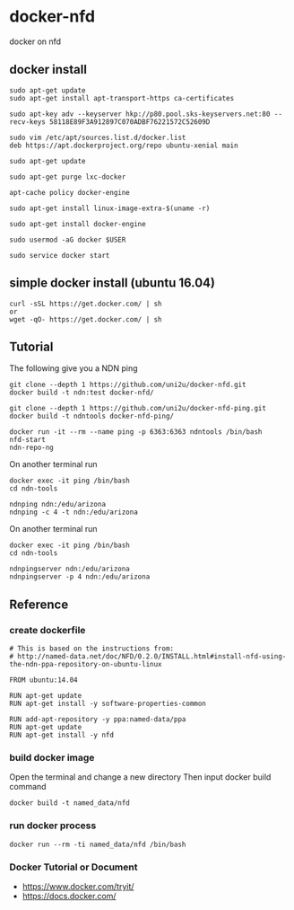 # docker-nfd
docker on nfd

## docker install

```
sudo apt-get update
sudo apt-get install apt-transport-https ca-certificates

sudo apt-key adv --keyserver hkp://p80.pool.sks-keyservers.net:80 --recv-keys 58118E89F3A912897C070ADBF76221572C52609D

sudo vim /etc/apt/sources.list.d/docker.list
deb https://apt.dockerproject.org/repo ubuntu-xenial main

sudo apt-get update

sudo apt-get purge lxc-docker

apt-cache policy docker-engine

sudo apt-get install linux-image-extra-$(uname -r)

sudo apt-get install docker-engine

sudo usermod -aG docker $USER

sudo service docker start
```

## simple docker install (ubuntu 16.04)

```
curl -sSL https://get.docker.com/ | sh
or
wget -qO- https://get.docker.com/ | sh
```


## Tutorial

The following give you a NDN ping

```
git clone --depth 1 https://github.com/uni2u/docker-nfd.git
docker build -t ndn:test docker-nfd/

git clone --depth 1 https://github.com/uni2u/docker-nfd-ping.git
docker build -t ndntools docker-nfd-ping/

docker run -it --rm --name ping -p 6363:6363 ndntools /bin/bash
nfd-start
ndn-repo-ng
```

On another terminal run

```
docker exec -it ping /bin/bash
cd ndn-tools

ndnping ndn:/edu/arizona
ndnping -c 4 -t ndn:/edu/arizona
```

On another terminal run

```
docker exec -it ping /bin/bash
cd ndn-tools

ndnpingserver ndn:/edu/arizona
ndnpingserver -p 4 ndn:/edu/arizona
```

## Reference

### create dockerfile

```
# This is based on the instructions from:
# http://named-data.net/doc/NFD/0.2.0/INSTALL.html#install-nfd-using-the-ndn-ppa-repository-on-ubuntu-linux

FROM ubuntu:14.04

RUN apt-get update
RUN apt-get install -y software-properties-common

RUN add-apt-repository -y ppa:named-data/ppa
RUN apt-get update
RUN apt-get install -y nfd
```

### build docker image
Open the terminal and change a new directory
Then input docker build command

```
docker build -t named_data/nfd
```

### run docker process

```
docker run --rm -ti named_data/nfd /bin/bash
```

### Docker Tutorial or Document
* https://www.docker.com/tryit/
* https://docs.docker.com/

